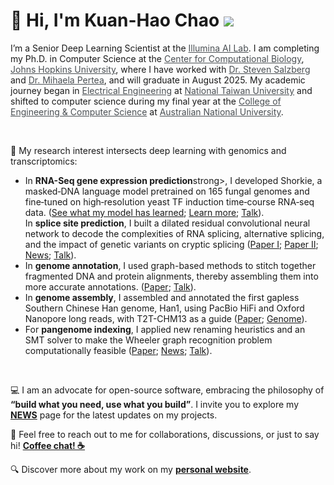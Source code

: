# 👋 Hi, I'm Kuan-Hao Chao <img src="https://kuanhao-chao.github.io/Kuanhao-Chao/kuanhao_chao.png">

<p>I’m a Senior Deep Learning Scientist at the <a target="_blank" href="https://www.illumina.com/informatics/ai-in-genomics.html" style="color:#4A4F53">Illumina AI Lab</a>. I am completing my Ph.D. in Computer Science at the <a target="_blank" href="https://ccb.jhu.edu/" style="color:#4A4F53">Center for Computational Biology</a>, <a target="_blank" href="https://www.jhu.edu/" style="color:#4A4F53">Johns Hopkins University</a>, where I have worked with <a target="_blank" href="https://scholar.google.com/citations?user=sUVeH-4AAAAJ&hl=en" style="color:#4A4F53">Dr. Steven Salzberg</a> and <a target="_blank" href="https://scholar.google.com/citations?user=fKjqGyEAAAAJ&hl=en" style="color:#4A4F53">Dr. Mihaela Pertea</a>, and will graduate in August 2025. My academic journey began in <a target="_blank" href="https://web.ee.ntu.edu.tw/eng/index.php" style="color:#4A4F53">Electrical Engineering</a> at <a target="_blank" href="https://www.ntu.edu.tw/english/index.html" style="color:#4A4F53">National Taiwan University</a> and shifted to computer science during my final year at the <a target="_blank" href="https://cecs.anu.edu.au" style="color:#4A4F53">College of Engineering & Computer Science</a> at <a target="_blank" href="https://www.anu.edu.au" style="color:#4A4F53">Australian National University</a>.</p>


<br>

<p>🧬 My research interest intersects deep learning with genomics and transcriptomics:</p>

<ul><li>In <strong>RNA-Seq gene expression prediction</strong>strong>, I developed Shorkie, a masked‑DNA language model pretrained on 165 fungal genomes and fine‑tuned on high‑resolution yeast TF induction time‑course RNA‑seq data. (<a href="https://khchao.com/images/fungal_ml_motif.png" target="_blank">See what my model has learned</a>; <a href="https://storage.googleapis.com/storage.khchao.com/slides/JHU_joint_lab_meeting_2025.pdf" target="_blank">Learn more</a>; <a href="https://youtu.be/MvpYQYQvZ0U?si=K4sPzGKzzoT81V40" target="_blank">Talk</a>).</li>
</li>In <strong>splice site prediction</strong>, I built a dilated residual convolutional neural network to decode the complexities of RNA splicing, alternative splicing, and the impact of genetic variants on cryptic splicing (<a href="https://doi.org/10.1186/s13059-024-03379-4" target="_blank">Paper I</a>; <a href="https://doi.org/10.1101/2025.03.20.644351" target="_blank">Paper II</a>; <a href="https://hub.jhu.edu/2024/12/11/splam-pinpoints-gene-splicing/" target="_blank">News</a>; <a href="https://youtu.be/MyWwUzjIBVk?si=FNQu8gTR8EbjC87M" target="_blank">Talk</a>).</li><li>In <strong>genome annotation</strong>, I used graph-based methods to stitch together fragmented DNA and protein alignments, thereby assembling them into more accurate annotations. (<a href="https://doi.org/10.1101/gr.279620.124" target="_blank">Paper</a>; <a href="https://youtu.be/1zSz67rxQtA?si=3D_aNxR_OpYe3Fm9" target="_blank">Talk</a>).</li><li>In <strong>genome assembly</strong>, I assembled and annotated the first gapless Southern Chinese Han genome, Han1, using PacBio HiFi and Oxford Nanopore long reads, with T2T-CHM13 as a guide (<a href="https://doi.org/10.1093/g3journal/jkac321" target="_blank">Paper</a>; <a href="https://www.ncbi.nlm.nih.gov/datasets/genome/GCA_024586135.1/" target="_blank">Genome</a>).</li><li>For <strong>pangenome indexing</strong>, I applied new renaming heuristics and an SMT solver to make the Wheeler graph recognition problem computationally feasible (<a href="https://doi.org/10.1016/j.isci.2023.107402" target="_blank">Paper</a>; <a href="https://engineering.jhu.edu/news/the-human-genome-is-biased-but-rearranging-it-can-help/" target="_blank">News</a>; <a href="https://youtu.be/TkX9S024Dk8?si=B_fks-tGxxbMciS2" target="_blank">Talk</a>).</li></ul>

<br>

<p>💻 I am an advocate for open-source software, embracing the philosophy of <strong>“build what you need, use what you build”</strong>. I invite you to explore my <strong><a href="https://khchao.com/news/">NEWS</a></strong> page for the latest updates on my projects.</p>

💬 Feel free to reach out to me for collaborations, discussions, or just to say hi! **[Coffee chat! ☕️](https://calendly.com/kuanhao-chao/30min)**

🔍 Discover more about my work on my **[personal website](https://kuanhao-chao.github.io)**.
